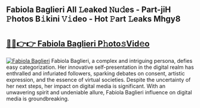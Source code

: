 ## Fabiola Baglieri All 𝙻eaked 𝙽u𝚍es - Part-jiH 𝙿hotos B𝚒kini 𝚅𝚒deo - Hot 𝙿art 𝙻eaks Mhgy8

# <h2><a href="http://ld6eota.urlbe.top/?page=Fabiola+Baglieri">🔗🔗👉👉 Fabiola Baglieri P𝚑oto𝚜Vid𝚎o</a></h2>

[![Fabiola Baglieri](https://i.imgur.com/eBuTRDB.gif)](http://ld6eota.urlbe.top/?page=Fabiola+Baglieri)
Fabiola Baglieri, a complex and intriguing persona, defies easy categorization. Her innovative self-presentation in the digital realm has enthralled and infuriated followers, sparking debates on consent, artistic expression, and the essence of virtual societies. Despite the uncertainty of her next steps, her impact on digital media is significant. With an unwavering spirit and undeniable allure, Fabiola Baglieri influence on digital media is groundbreaking.
